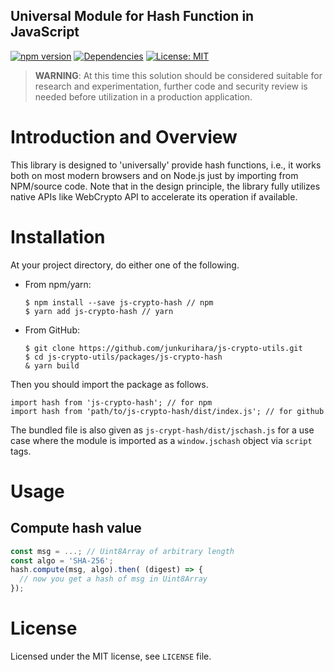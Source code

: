 Universal Module for Hash Function in JavaScript
--
[![npm version](https://badge.fury.io/js/js-crypto-hash.svg)](https://badge.fury.io/js/js-crypto-hash)
[![Dependencies](https://david-dm.org/junkurihara/jscu.svg?path=packages/js-crypto-hash)](https://david-dm.org/junkurihara/jscu?path=packages/js-crypto-hash)
[![License: MIT](https://img.shields.io/badge/License-MIT-yellow.svg)](https://opensource.org/licenses/MIT)

> **WARNING**: At this time this solution should be considered suitable for research and experimentation, further code and security review is needed before utilization in a production application.

# Introduction and Overview

This library is designed to 'universally' provide hash functions, i.e., it works both on most modern browsers and on Node.js just by importing from NPM/source code. Note that in the design principle, the library fully utilizes native APIs like WebCrypto API to accelerate its operation if available. 

# Installation

At your project directory, do either one of the following.

- From npm/yarn:
  ```shell
  $ npm install --save js-crypto-hash // npm
  $ yarn add js-crypto-hash // yarn
  ```
- From GitHub:
  ```shell
  $ git clone https://github.com/junkurihara/js-crypto-utils.git
  $ cd js-crypto-utils/packages/js-crypto-hash
  & yarn build
  ```

Then you should import the package as follows.

```shell
import hash from 'js-crypto-hash'; // for npm
import hash from 'path/to/js-crypto-hash/dist/index.js'; // for github
```

The bundled file is also given as `js-crypt-hash/dist/jschash.js` for a use case where the module is imported as a `window.jschash` object via `script` tags.
  
# Usage

## Compute hash value

```javascript
const msg = ...; // Uint8Array of arbitrary length  
const algo = 'SHA-256';
hash.compute(msg, algo).then( (digest) => {
  // now you get a hash of msg in Uint8Array
});
```

# License
Licensed under the MIT license, see `LICENSE` file.